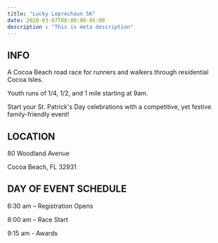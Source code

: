 ```yaml
---
title: "Lucky Leprechaun 5K"
date: 2020-03-07T08:80:00-05:00
description : "This is meta description"
---
```

## INFO

A Cocoa Beach road race for runners and walkers through residential Cocoa Isles.

Youth runs of 1/4, 1/2, and 1 mile starting at 9am.

Start your St. Patrick's Day celebrations with a competitive, yet festive family-friendly event!

## LOCATION

80 Woodland Avenue

Cocoa Beach, FL 32931

## DAY OF EVENT SCHEDULE

6:30 am – Registration Opens

8:00 am – Race Start

9:15 am - Awards
